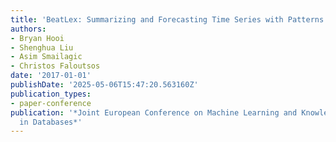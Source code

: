 ```yaml
---
title: 'BeatLex: Summarizing and Forecasting Time Series with Patterns'
authors:
- Bryan Hooi
- Shenghua Liu
- Asim Smailagic
- Christos Faloutsos
date: '2017-01-01'
publishDate: '2025-05-06T15:47:20.563160Z'
publication_types:
- paper-conference
publication: '*Joint European Conference on Machine Learning and Knowledge Discovery
  in Databases*'
---
```

